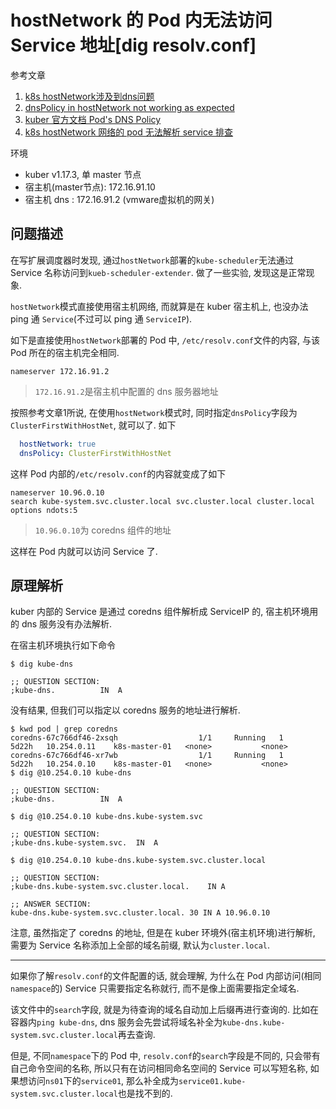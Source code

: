 # hostNetwork 的 Pod 内无法访问 Service 地址[dig resolv.conf]

参考文章

1. [k8s hostNetwork涉及到dns问题](https://linuxeye.com/470.html)
2. [dnsPolicy in hostNetwork not working as expected](https://github.com/kubernetes/kubernetes/issues/87852)
3. [kuber 官方文档 Pod's DNS Policy](https://kubernetes.io/docs/concepts/services-networking/dns-pod-service/#pod-s-dns-policy)
4. [k8s hostNetwork 网络的 pod 无法解析 service 排查](https://blog.csdn.net/a8138/article/details/121184631)

环境

- kuber v1.17.3, 单 master 节点
- 宿主机(master节点): 172.16.91.10
- 宿主机 dns : 172.16.91.2 (vmware虚拟机的网关)

## 问题描述

在写扩展调度器时发现, 通过`hostNetwork`部署的`kube-scheduler`无法通过 Service 名称访问到`kueb-scheduler-extender`. 做了一些实验, 发现这是正常现象.

`hostNetwork`模式直接使用宿主机网络, 而就算是在 kuber 宿主机上, 也没办法 ping 通 `Service`(不过可以 ping 通 `ServiceIP`).

如下是直接使用`hostNetwork`部署的 Pod 中, `/etc/resolv.conf`文件的内容, 与该 Pod 所在的宿主机完全相同.

```
nameserver 172.16.91.2
```

> `172.16.91.2`是宿主机中配置的 dns 服务器地址

按照参考文章1所说, 在使用`hostNetwork`模式时, 同时指定`dnsPolicy`字段为`ClusterFirstWithHostNet`, 就可以了. 如下

```yaml
  hostNetwork: true
  dnsPolicy: ClusterFirstWithHostNet
```

这样 Pod 内部的`/etc/resolv.conf`的内容就变成了如下

```
nameserver 10.96.0.10
search kube-system.svc.cluster.local svc.cluster.local cluster.local
options ndots:5
```

> `10.96.0.10`为 coredns 组件的地址

这样在 Pod 内就可以访问 Service 了.

## 原理解析

kuber 内部的 Service 是通过 coredns 组件解析成 ServiceIP 的, 宿主机环境用的 dns 服务没有办法解析. 

在宿主机环境执行如下命令

```console
$ dig kube-dns

;; QUESTION SECTION:
;kube-dns.			IN	A
```

没有结果, 但我们可以指定以 coredns 服务的地址进行解析.

```console
$ kwd pod | grep coredns
coredns-67c766df46-2xsqh                  1/1     Running   1          5d22h   10.254.0.11    k8s-master-01   <none>           <none>
coredns-67c766df46-xr7wb                  1/1     Running   1          5d22h   10.254.0.10    k8s-master-01   <none>           <none>
$ dig @10.254.0.10 kube-dns

;; QUESTION SECTION:
;kube-dns.			IN	A

$ dig @10.254.0.10 kube-dns.kube-system.svc

;; QUESTION SECTION:
;kube-dns.kube-system.svc.	IN	A

$ dig @10.254.0.10 kube-dns.kube-system.svc.cluster.local

;; QUESTION SECTION:
;kube-dns.kube-system.svc.cluster.local.	IN A

;; ANSWER SECTION:
kube-dns.kube-system.svc.cluster.local.	30 IN A	10.96.0.10
```

注意, 虽然指定了 coredns 的地址, 但是在 kuber 环境外(宿主机环境)进行解析, 需要为 Service 名称添加上全部的域名前缀, 默认为`cluster.local`.

------

如果你了解`resolv.conf`的文件配置的话, 就会理解, 为什么在 Pod 内部访问(相同`namespace`的) Service 只需要指定名称就行, 而不是像上面需要指定全域名.

该文件中的`search`字段, 就是为待查询的域名自动加上后缀再进行查询的. 比如在容器内`ping kube-dns`, dns 服务会先尝试将域名补全为`kube-dns.kube-system.svc.cluster.local`再去查询.

但是, 不同`namespace`下的 Pod 中, `resolv.conf`的`search`字段是不同的, 只会带有自己命令空间的名称, 所以只有在访问相同命名空间的 Service 可以写短名称, 如果想访问`ns01`下的`service01`, 那么补全成为`service01.kube-system.svc.cluster.local`也是找不到的.
